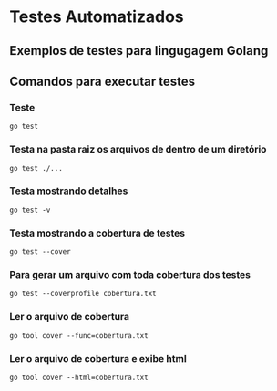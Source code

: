 # Testes Automatizados

## Exemplos de testes para lingugagem Golang

## Comandos para executar testes

<h3>Teste</h3>

`go test`

<h3>Testa na pasta raiz os arquivos de dentro de um diretório</h3>

`go test ./...`

<h3>Testa mostrando detalhes</h3>

`go test -v`

<h3>Testa mostrando a cobertura de testes</h3>

`go test --cover`

<h3>Para gerar um arquivo com toda cobertura dos testes</h3>

`go test --coverprofile cobertura.txt`

<h3>Ler o arquivo de cobertura</h3>

`go tool cover --func=cobertura.txt`

<h3>Ler o arquivo de cobertura e exibe html</h3>

`go tool cover --html=cobertura.txt`
